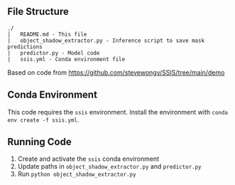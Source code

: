 ## File Structure

```
./
│   README.md - This file
|   object_shadow_extractor.py - Inference script to save mask predictions
|   predictor.py - Model code
|   ssis.yml - Conda environment file
```

Based on code from https://github.com/stevewongv/SSIS/tree/main/demo

## Conda Environment
This code requires the `ssis` environment. Install the environment with `conda env create -f ssis.yml`.

## Running Code
1. Create and activate the `ssis` conda environment
2. Update paths in `object_shadow_extractor.py` and `predictor.py`
3. Run `python object_shadow_extractor.py`
